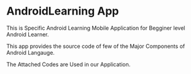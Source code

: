 # AndroidLearning App

This is Specific Android Learning Mobile Application
for Begginer level Android Learner.

This app provides the source code of
few of the Major Components of Android Langauge.

The Attached Codes are Used in our Application.
